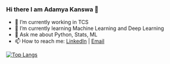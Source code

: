 ### Hi there  I am Adamya Kanswa 👋
- 🔭 I’m currently working in TCS
- 🌱 I’m currently learning Machine Learning and Deep Learning
- 💬 Ask me about Python, Stats, ML
- 📫 How to reach me:  [LinkedIn](https://www.linkedin.com/in/adamya-kanswa/) | [Email](arshiadamk@gmail.com)

[![Top Langs](https://github-readme-stats.vercel.app/api/top-langs/?username=adamyak&layout=compact)](https://github.com/adamyak/github-readme-stats)


<!--
**adamyak/adamyak** is a ✨ _special_ ✨ repository because its `README.md` (this file) appears on your GitHub profile.

Here are some ideas to get you started:

- 🔭 I’m currently working on Machine Learning Projects
- 🌱 I’m currently learning Machone Learning and Deep Learning
- 👯 I’m looking to collaborate on ...
- 🤔 I’m looking for help with ...
- 💬 Ask me about Python, ML
- 📫 How to reach me: 
- 😄 Pronouns: ...
- ⚡ Fun fact: ...
-->
